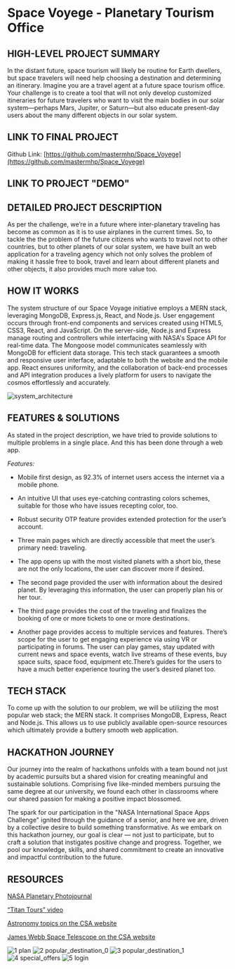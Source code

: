 # Space Voyege - Planetary Tourism Office

## HIGH-LEVEL PROJECT SUMMARY

In the distant future, space tourism will likely be routine for Earth dwellers, but space travelers will need help choosing a destination and determining an itinerary. Imagine you are a travel agent at a future space tourism office. Your challenge is to create a tool that will not only develop customized itineraries for future travelers who want to visit the main bodies in our solar system—perhaps Mars, Jupiter, or Saturn—but also educate present-day users about the many different objects in our solar system.

## LINK TO FINAL PROJECT

Github Link: [https://github.com/mastermhp/Space_Voyege](https://github.com/mastermhp/Space_Voyege)

## LINK TO PROJECT "DEMO"


  
## DETAILED PROJECT DESCRIPTION

As per the challenge, we’re in a future where inter-planetary traveling has become as common as it is to use airplanes in the current times. So, to tackle the the problem of the future citizens who wants to travel not to other countries, but to other planets of our solar system, we have built an web application for a traveling agency which not only solves the problem of making it hassle free to book, travel and learn about different planets and other objects, it also provides much more value too.

## HOW IT WORKS

The system structure of our Space Voyage initiative employs a MERN stack, leveraging MongoDB, Express.js, React, and Node.js. User engagement occurs through front-end components and services created using HTML5, CSS3, React, and JavaScript. On the server-side, Node.js and Express manage routing and controllers while interfacing with NASA's Space API for real-time data. The Mongoose model communicates seamlessly with MongoDB for efficient data storage. This tech stack guarantees a smooth and responsive user interface, adaptable to both the website and the mobile app. React ensures uniformity, and the collaboration of back-end processes and API integration produces a lively platform for users to navigate the cosmos effortlessly and accurately.

![system_architecture](https://github.com/mastermhp/Space_Voyege/assets/110383734/018bf225-a576-4023-9df5-ce3c676f8dd1)

## FEATURES & SOLUTIONS

As stated in the project description, we have tried to provide solutions to multiple problems in a single place. And this has been done through a web app.

*Features:*

- Mobile first design, as 92.3% of internet users access the internet via a mobile phone.

- An intuitive UI that uses eye-catching contrasting colors schemes, suitable for those who have issues recepting color, too.

- Robust security OTP feature provides extended protection for the user’s account.

- Three main pages which are directly accessible that meet the user’s primary need: traveling.

- The app opens up with the most visited planets with a short bio, these are not the only locations, the user can discover more if desired.

- The second page provided the user with information about the desired planet. By leveraging this information, the user can properly plan his or her tour.

- The third page provides the cost of the traveling and finalizes the booking of one or more tickets to one or more destinations.

- Another page provides access to multiple services and features. There’s scope for the user to get engaging experience via using VR or participating in forums. The user can play games, stay updated with current news and space events, watch live streams of these events, buy space suits, space food, equipment etc.There’s guides for the users to have a much better experience touring the user’s desired planet too.

## TECH STACK

To come up with the solution to our problem, we will be utilizing the most popular web stack; the MERN stack. It comprises MongoDB, Express, React and Node.js. This allows us to use publicly available open-source resources which ultimately provide a buttery smooth web application.

## HACKATHON JOURNEY

Our journey into the realm of hackathons unfolds with a team bound not just by academic pursuits but a shared vision for creating meaningful and sustainable solutions. Comprising five like-minded members pursuing the same degree at our university, we found each other in classrooms where our shared passion for making a positive impact blossomed.

The spark for our participation in the "NASA International Space Apps Challenge" ignited through the guidance of a senior, and here we are, driven by a collective desire to build something transformative. As we embark on this hackathon journey, our goal is clear — not just to participate, but to craft a solution that instigates positive change and progress. Together, we pool our knowledge, skills, and shared commitment to create an innovative and impactful contribution to the future.

## RESOURCES

[NASA Planetary Photojournal](https://photojournal.jpl.nasa.gov/)

[“Titan Tours” video](https://youtu.be/0dvCF3dS4ZI)

[Astronomy topics on the CSA website](https://www.asc-csa.gc.ca/eng/astronomy/)

[James Webb Space Telescope on the CSA website](https://asc-csa.gc.ca/eng/satellites/jwst/default.asp)

![1  plan](https://github.com/mastermhp/Space_Voyege/assets/110383734/5ce8fa4b-2948-4fe2-9ae5-f860de7e96c1)
![2  popular_destination_0](https://github.com/mastermhp/Space_Voyege/assets/110383734/3c5219ce-5aa4-44d2-a435-9ec41da88187)
![3  popular_destination_1](https://github.com/mastermhp/Space_Voyege/assets/110383734/e4e8d11c-a495-4f04-b360-b126597695aa)
![4  special_offers](https://github.com/mastermhp/Space_Voyege/assets/110383734/ee7b9db7-81d4-42ac-b004-a25394deb76a)
![5  login](https://github.com/mastermhp/Space_Voyege/assets/110383734/f25cbaae-aefe-49bb-9417-055aa4a59c6f)
